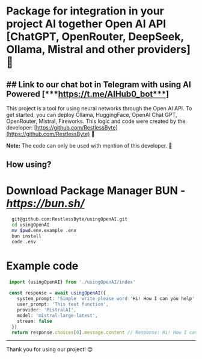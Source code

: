 # Package for integration in your project AI together Open AI API [ChatGPT, OpenRouter, DeepSeek, Ollama, Mistral and other providers] 🚀

## ## Link to our chat bot in Telegram with using AI Powered [***https://t.me/AIHub0_bot***]

This project is a tool for using neural networks through the Open AI API. To get started, you can deploy Ollama, HuggingFace, OpenAI Chat GPT, OpenRouter, Mistral, Fireworks. This logic and code were created by the developer: [https://github.com/RestlessByte](https://github.com/RestlessByte) 🌟

**Note:** The code can only be used with mention of this developer. 📝
## How using?
# Download Package Manager **BUN** - ***https://bun.sh/***

```bash
  git@github.com:RestlessByte/usingOpenAI.git 
  cd usingOpenAI
  mv $pwd.env.example .env 
  bun install
  code .env
```
# Example code
```ts
 import {usingOpenAI} from './usingOpenAI/index'
 
 const response = await usingOpenAI({
    system_prompt: 'Simple  write please word 'Hi! How I can you help'',
    user_prompt: 'This test function',
    provider: 'MistralAI',
    model: 'mistral-large-latest',
    stream: false
  })
  return response.choices[0].message.content // Response: Hi! How I can you help? 
```
---
Thank you for using our project! 😊
